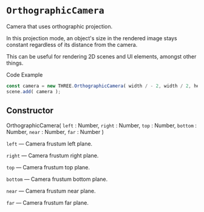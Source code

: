 # `OrthographicCamera`

Camera that uses orthographic projection.

In this projection mode, an object's size in the rendered image stays constant regardless of its distance from the camera.

This can be useful for rendering 2D scenes and UI elements, amongst other things.

Code Example
```js
const camera = new THREE.OrthographicCamera( width / - 2, width / 2, height / 2, height / - 2, 1, 1000 );
scene.add( camera );
```

## Constructor

OrthographicCamera( `left` : Number, `right` : Number, `top` : Number, `bottom` : Number, `near` : Number, `far` : Number )

`left` — Camera frustum left plane.

`right` — Camera frustum right plane.

`top` — Camera frustum top plane.

`bottom` — Camera frustum bottom plane.

`near` — Camera frustum near plane.

`far` — Camera frustum far plane.
